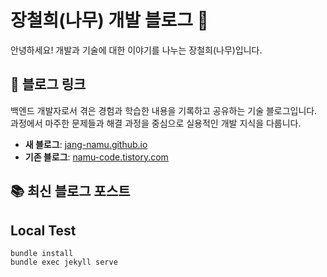 # 장철희(나무) 개발 블로그 📝

안녕하세요! 개발과 기술에 대한 이야기를 나누는 장철희(나무)입니다.

## 🔗 블로그 링크

백엔드 개발자로서 겪은 경험과 학습한 내용을 기록하고 공유하는 기술 블로그입니다.
과정에서 마주한 문제들과 해결 과정을 중심으로 실용적인 개발 지식을 다룹니다.  
- **새 블로그**: [jang-namu.github.io](https://jang-namu.github.io/)
- **기존 블로그**: [namu-code.tistory.com](https://namu-code.tistory.com/)

## 📚 최신 블로그 포스트

<!-- BLOG-POST-LIST:START -->
<!-- BLOG-POST-LIST:END -->

## Local Test
```
bundle install
bundle exec jekyll serve
```